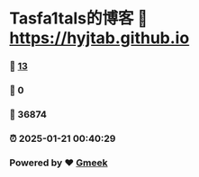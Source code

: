 # Tasfa1tals的博客 :link: https://hyjtab.github.io 
### :page_facing_up: [13](https://hyjtab.github.io/tag.html) 
### :speech_balloon: 0 
### :hibiscus: 36874 
### :alarm_clock: 2025-01-21 00:40:29 
### Powered by :heart: [Gmeek](https://github.com/Meekdai/Gmeek)
